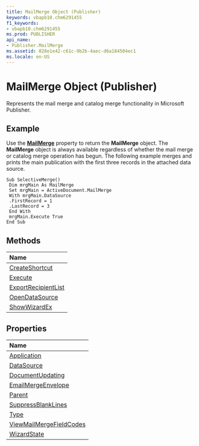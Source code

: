 ```yaml
---
title: MailMerge Object (Publisher)
keywords: vbapb10.chm6291455
f1_keywords:
- vbapb10.chm6291455
ms.prod: PUBLISHER
api_name:
- Publisher.MailMerge
ms.assetid: 028e1e42-c61c-9b2b-4aec-d6a184504ec1
ms.locale: en-US
---
```



# MailMerge Object (Publisher)

Represents the mail merge and catalog merge functionality in Microsoft Publisher.


## Example

Use the  **[MailMerge](http://msdn.microsoft.com/library/document.mailmerge-property-publisher%28Office.15%29.aspx)** property to return the **MailMerge** object. The **MailMerge** object is always available regardless of whether the mail merge or catalog merge operation has begun. The following example merges and prints the main publication with the first three records in the attached data source.


```
Sub SelectiveMerge() 
 Dim mrgMain As MailMerge 
 Set mrgMain = ActiveDocument.MailMerge 
 With mrgMain.DataSource 
 .FirstRecord = 1 
 .LastRecord = 3 
 End With 
 mrgMain.Execute True 
End Sub
```


## Methods



|**Name**|
|:-----|
|[CreateShortcut](http://msdn.microsoft.com/library/mailmerge.createshortcut-method-publisher%28Office.15%29.aspx)|
|[Execute](http://msdn.microsoft.com/library/mailmerge.execute-method-publisher%28Office.15%29.aspx)|
|[ExportRecipientList](http://msdn.microsoft.com/library/mailmerge.exportrecipientlist-method-publisher%28Office.15%29.aspx)|
|[OpenDataSource](http://msdn.microsoft.com/library/mailmerge.opendatasource-method-publisher%28Office.15%29.aspx)|
|[ShowWizardEx](http://msdn.microsoft.com/library/mailmerge.showwizardex-method-publisher%28Office.15%29.aspx)|

## Properties



|**Name**|
|:-----|
|[Application](http://msdn.microsoft.com/library/mailmerge.application-property-publisher%28Office.15%29.aspx)|
|[DataSource](http://msdn.microsoft.com/library/mailmerge.datasource-property-publisher%28Office.15%29.aspx)|
|[DocumentUpdating](http://msdn.microsoft.com/library/mailmerge.documentupdating-property-publisher%28Office.15%29.aspx)|
|[EmailMergeEnvelope](http://msdn.microsoft.com/library/mailmerge.emailmergeenvelope-property-publisher%28Office.15%29.aspx)|
|[Parent](http://msdn.microsoft.com/library/mailmerge.parent-property-publisher%28Office.15%29.aspx)|
|[SuppressBlankLines](http://msdn.microsoft.com/library/mailmerge.suppressblanklines-property-publisher%28Office.15%29.aspx)|
|[Type](http://msdn.microsoft.com/library/mailmerge.type-property-publisher%28Office.15%29.aspx)|
|[ViewMailMergeFieldCodes](http://msdn.microsoft.com/library/mailmerge.viewmailmergefieldcodes-property-publisher%28Office.15%29.aspx)|
|[WizardState](http://msdn.microsoft.com/library/mailmerge.wizardstate-property-publisher%28Office.15%29.aspx)|

